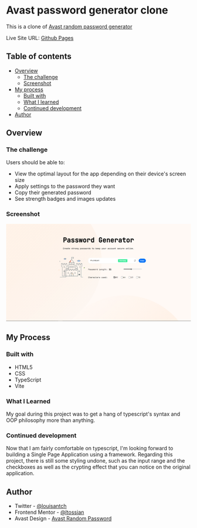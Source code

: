 # Avast password generator clone

This is a clone of [Avast random password generator](https://www.avast.com/random-password-generator#pc)

Live Site URL: [Github Pages](https://ltossian.github.io/password-generator/)

## Table of contents

- [Overview](#overview)
    - [The challenge](#the-challenge)
    - [Screenshot](#screenshot)
- [My process](#my-process)
    - [Built with](#built-with)
    - [What I learned](#what-i-learned)
    - [Continued development](#continued-development)
- [Author](#author)

## Overview

### The challenge

Users should be able to:
 
- View the optimal layout for the app depending on their device's screen size
- Apply settings to the password they want
- Copy their generated password
- See strength badges and images updates

### Screenshot

![](assets/Capture.PNG)

## My Process

### Built with

- HTML5
- CSS
- TypeScript
- Vite

### What I Learned

My goal during this project was to get a hang of typescript's syntax and OOP philosophy more than anything. 

### Continued development

Now that I am fairly comfortable on typescript, I'm looking forward to building a Single Page Application using a framework.
Regarding this project, there is still some styling undone, such as the input range and the checkboxes as well as the crypting effect that you  can notice on the original application.

## Author

- Twitter - [@louisantch](https://www.twitter.com/louisantch)
- Frontend Mentor - [@ltossian](https://www.frontendmentor.io/profile/ltossian)
- Avast Design - [Avast Random Password](https://www.avast.com/random-password-generator#pc)